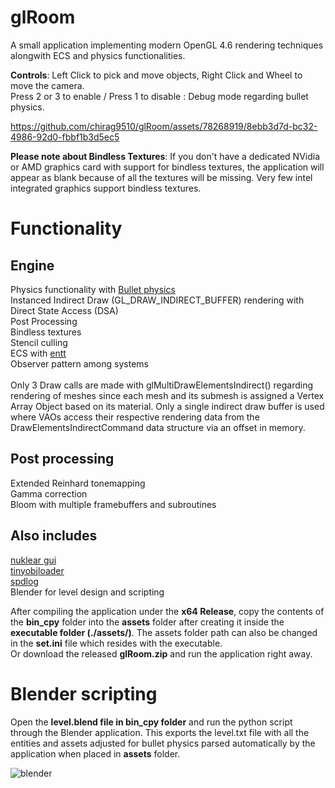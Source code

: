 # glRoom

A small application implementing modern OpenGL 4.6 rendering techniques alongwith ECS and physics functionalities.

**Controls**: Left Click to pick and move objects, Right Click and Wheel to move the camera.\
Press 2 or 3 to enable / Press 1 to disable : Debug mode regarding bullet physics.

https://github.com/chirag9510/glRoom/assets/78268919/8ebb3d7d-bc32-4986-92d0-fbbf1b3d5ec5

**Please note about Bindless Textures**: If you don't have a dedicated NVidia or AMD graphics card with support for bindless textures, the application will appear as blank because of all the textures will be missing. Very few intel integrated graphics support bindless textures.

# Functionality
## Engine
Physics functionality with [Bullet physics](https://github.com/bulletphysics/bullet3)\
Instanced Indirect Draw (GL_DRAW_INDIRECT_BUFFER) rendering with Direct State Access (DSA)\
Post Processing\
Bindless textures\
Stencil culling\
ECS with [entt](https://github.com/skypjack/entt)\
Observer pattern among systems\
\
Only 3 Draw calls are made with glMultiDrawElementsIndirect() regarding rendering of meshes since each mesh and its submesh is assigned a Vertex Array Object based on its material. Only a single indirect draw buffer is used where VAOs access their respective rendering data from the DrawElementsIndirectCommand data structure via an offset in memory. 

## Post processing  
Extended Reinhard tonemapping\
Gamma correction\
Bloom with multiple framebuffers and subroutines

## Also includes
[nuklear gui](https://github.com/Immediate-Mode-UI/Nuklear)\
[tinyobjloader](https://github.com/tinyobjloader/tinyobjloader)\
[spdlog](https://github.com/gabime/spdlog)\
Blender for level design and scripting

After compiling the application under the **x64 Release**, copy the contents of the **bin_cpy** folder into the **assets** folder after creating it inside the **executable folder (./assets/)**. The assets folder path can also be changed in the **set.ini** file which resides with the executable. \
Or download the released **glRoom.zip** and run the application right away.

# Blender scripting
Open the **level.blend file in bin_cpy folder** and run the python script through the Blender application. This exports the level.txt file with all the entities and assets adjusted for bullet physics parsed automatically by the application when placed in **assets** folder.

![blender](https://github.com/chirag9510/glRoom/assets/78268919/948a0575-aecb-443a-845c-828cee67ba58)

